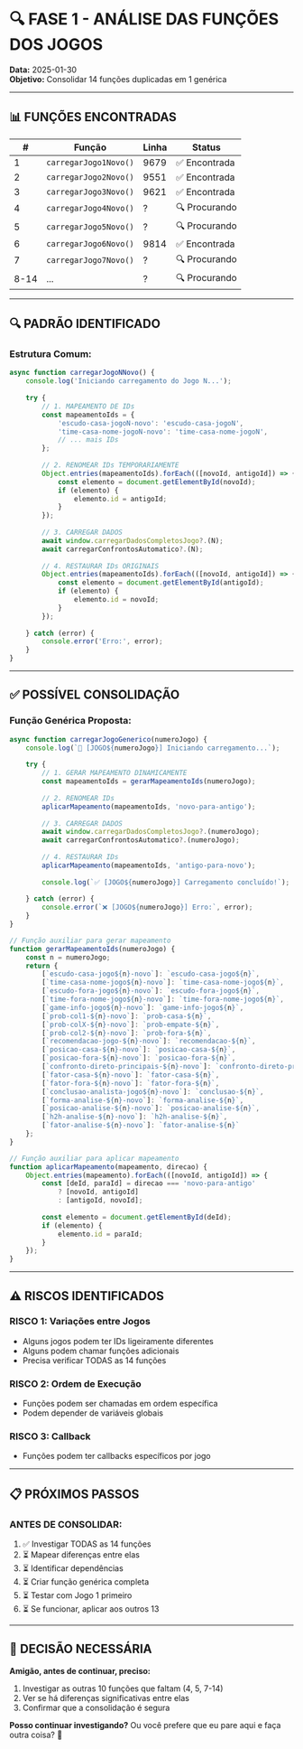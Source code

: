 # 🔍 FASE 1 - ANÁLISE DAS FUNÇÕES DOS JOGOS

**Data:** 2025-01-30  
**Objetivo:** Consolidar 14 funções duplicadas em 1 genérica

---

## 📊 FUNÇÕES ENCONTRADAS

| # | Função | Linha | Status |
|---|--------|-------|--------|
| 1 | `carregarJogo1Novo()` | 9679 | ✅ Encontrada |
| 2 | `carregarJogo2Novo()` | 9551 | ✅ Encontrada |
| 3 | `carregarJogo3Novo()` | 9621 | ✅ Encontrada |
| 4 | `carregarJogo4Novo()` | ? | 🔍 Procurando |
| 5 | `carregarJogo5Novo()` | ? | 🔍 Procurando |
| 6 | `carregarJogo6Novo()` | 9814 | ✅ Encontrada |
| 7 | `carregarJogo7Novo()` | ? | 🔍 Procurando |
| 8-14 | ... | ? | 🔍 Procurando |

---

## 🔍 PADRÃO IDENTIFICADO

### **Estrutura Comum:**
```javascript
async function carregarJogoNNovo() {
    console.log('Iniciando carregamento do Jogo N...');
    
    try {
        // 1. MAPEAMENTO DE IDs
        const mapeamentoIds = {
            'escudo-casa-jogoN-novo': 'escudo-casa-jogoN',
            'time-casa-nome-jogoN-novo': 'time-casa-nome-jogoN',
            // ... mais IDs
        };
        
        // 2. RENOMEAR IDs TEMPORARIAMENTE
        Object.entries(mapeamentoIds).forEach(([novoId, antigoId]) => {
            const elemento = document.getElementById(novoId);
            if (elemento) {
                elemento.id = antigoId;
            }
        });
        
        // 3. CARREGAR DADOS
        await window.carregarDadosCompletosJogo?.(N);
        await carregarConfrontosAutomatico?.(N);
        
        // 4. RESTAURAR IDs ORIGINAIS
        Object.entries(mapeamentoIds).forEach(([novoId, antigoId]) => {
            const elemento = document.getElementById(antigoId);
            if (elemento) {
                elemento.id = novoId;
            }
        });
        
    } catch (error) {
        console.error('Erro:', error);
    }
}
```

---

## ✅ POSSÍVEL CONSOLIDAÇÃO

### **Função Genérica Proposta:**
```javascript
async function carregarJogoGenerico(numeroJogo) {
    console.log(`🎯 [JOGO${numeroJogo}] Iniciando carregamento...`);
    
    try {
        // 1. GERAR MAPEAMENTO DINAMICAMENTE
        const mapeamentoIds = gerarMapeamentoIds(numeroJogo);
        
        // 2. RENOMEAR IDs
        aplicarMapeamento(mapeamentoIds, 'novo-para-antigo');
        
        // 3. CARREGAR DADOS
        await window.carregarDadosCompletosJogo?.(numeroJogo);
        await carregarConfrontosAutomatico?.(numeroJogo);
        
        // 4. RESTAURAR IDs
        aplicarMapeamento(mapeamentoIds, 'antigo-para-novo');
        
        console.log(`✅ [JOGO${numeroJogo}] Carregamento concluído!`);
        
    } catch (error) {
        console.error(`❌ [JOGO${numeroJogo}] Erro:`, error);
    }
}

// Função auxiliar para gerar mapeamento
function gerarMapeamentoIds(numeroJogo) {
    const n = numeroJogo;
    return {
        [`escudo-casa-jogo${n}-novo`]: `escudo-casa-jogo${n}`,
        [`time-casa-nome-jogo${n}-novo`]: `time-casa-nome-jogo${n}`,
        [`escudo-fora-jogo${n}-novo`]: `escudo-fora-jogo${n}`,
        [`time-fora-nome-jogo${n}-novo`]: `time-fora-nome-jogo${n}`,
        [`game-info-jogo${n}-novo`]: `game-info-jogo${n}`,
        [`prob-col1-${n}-novo`]: `prob-casa-${n}`,
        [`prob-colX-${n}-novo`]: `prob-empate-${n}`,
        [`prob-col2-${n}-novo`]: `prob-fora-${n}`,
        [`recomendacao-jogo-${n}-novo`]: `recomendacao-${n}`,
        [`posicao-casa-${n}-novo`]: `posicao-casa-${n}`,
        [`posicao-fora-${n}-novo`]: `posicao-fora-${n}`,
        [`confronto-direto-principais-${n}-novo`]: `confronto-direto-principais-${n}`,
        [`fator-casa-${n}-novo`]: `fator-casa-${n}`,
        [`fator-fora-${n}-novo`]: `fator-fora-${n}`,
        [`conclusao-analista-jogo${n}-novo`]: `conclusao-${n}`,
        [`forma-analise-${n}-novo`]: `forma-analise-${n}`,
        [`posicao-analise-${n}-novo`]: `posicao-analise-${n}`,
        [`h2h-analise-${n}-novo`]: `h2h-analise-${n}`,
        [`fator-analise-${n}-novo`]: `fator-analise-${n}`
    };
}

// Função auxiliar para aplicar mapeamento
function aplicarMapeamento(mapeamento, direcao) {
    Object.entries(mapeamento).forEach(([novoId, antigoId]) => {
        const [deId, paraId] = direcao === 'novo-para-antigo' 
            ? [novoId, antigoId] 
            : [antigoId, novoId];
            
        const elemento = document.getElementById(deId);
        if (elemento) {
            elemento.id = paraId;
        }
    });
}
```

---

## ⚠️ RISCOS IDENTIFICADOS

### **RISCO 1: Variações entre Jogos**
- Alguns jogos podem ter IDs ligeiramente diferentes
- Alguns podem chamar funções adicionais
- Precisa verificar TODAS as 14 funções

### **RISCO 2: Ordem de Execução**
- Funções podem ser chamadas em ordem específica
- Podem depender de variáveis globais

### **RISCO 3: Callback**
- Funções podem ter callbacks específicos por jogo

---

## 📋 PRÓXIMOS PASSOS

### **ANTES DE CONSOLIDAR:**

1. ✅ Investigar TODAS as 14 funções
2. ⏳ Mapear diferenças entre elas
3. ⏳ Identificar dependências
4. ⏳ Criar função genérica completa
5. ⏳ Testar com Jogo 1 primeiro
6. ⏳ Se funcionar, aplicar aos outros 13

---

## 🚨 DECISÃO NECESSÁRIA

**Amigão, antes de continuar, preciso:**

1. Investigar as outras 10 funções que faltam (4, 5, 7-14)
2. Ver se há diferenças significativas entre elas
3. Confirmar que a consolidação é segura

**Posso continuar investigando?** Ou você prefere que eu pare aqui e faça outra coisa? 🤔

